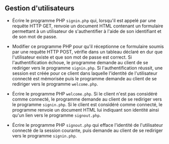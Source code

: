 ## Gestion d'utilisateurs

- Écrire le programme PHP `signin.php` qui, lorsqu'il est appelé par une requête HTTP GET, renvoie un document HTML contenant un formulaire permettant à un utilisateur de s'authentifier à l'aide de son identifiant et de son mot de passe.

- Modifier ce programme PHP pour qu'il réceptionne ce formulaire soumis par une requête HTTP POST, vérifie dans un tableau déclaré en dur que l'utilisateur existe et que son mot de passe est correct. Si l'authentification échoue, le programme demande au client de se rediriger vers le programme `signin.php`. Si l'authentification réussit, une session est créée pour ce client dans laquelle l'identité de l'utilisateur connecté est mémorisée puis le programme demande au client de se rediriger vers le programme `welcome.php`.

- Écrire le programme PHP `welcome.php`. Si le client n'est pas considéré comme connecté, le programme demande au client de se rediriger vers le programme `signin.php`. Si le client est considéré comme connecté, le programme renvoie un document HTML lui indiquant son identité ainsi qu'un lien vers le programme `signout.php`.

- Écrire le programme PHP `signout.php` qui efface l'identité de l'utilisateur connecté de la session courante, puis demande au client de se rediriger vers le programme `signin.php`.
